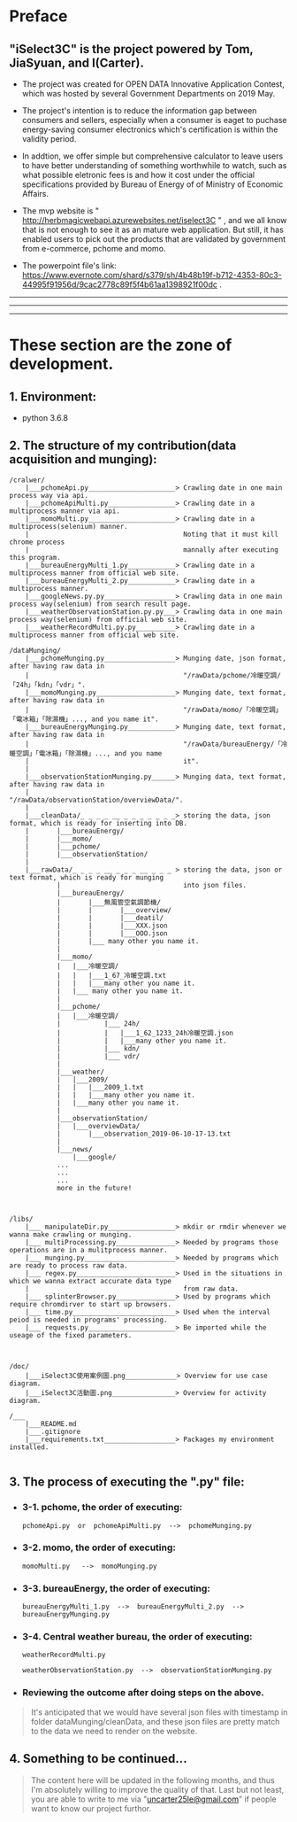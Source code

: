 
# Preface
## "iSelect3C" is the project powered by Tom, JiaSyuan, and I(Carter).
- The project was created for OPEN DATA Innovative Application Contest, which was hosted by several Government Departments on 2019 May.
- The project's intention is to reduce the information gap between consumers and sellers, especially when a consumer is eaget to puchase energy-saving consumer electronics which's certification is within the validity period. 
- In addtion, we offer simple but comprehensive calculator to leave users to have better understanding of something worthwhile to watch, such as what possible eletronic fees is and how it cost under the official specifications provided by Bureau of Energy of of Ministry of Economic Affairs.
- The mvp website is " http://herbmagicwebapi.azurewebsites.net/iselect3C " , and we all know that is not enough to see it as an mature web application. But still, it has enabled users to pick out the products that are validated by government from e-commerce, pchome and momo.

- The powerpoint file's link: https://www.evernote.com/shard/s379/sh/4b48b19f-b712-4353-80c3-44995f91956d/9cac2778c89f5f4b61aa1398921f00dc  .
--------
--------
--------

# These section are the zone of development. 

## 1. Environment:
- python 3.6.8


## 2. The structure of my contribution(data acquisition and munging):

```
/cralwer/
    |___pchomeApi.py______________________> Crawling date in one main process way via api.
    |___pchomeApiMulti.py_________________> Crawling date in a multiprocess manner via api.
    |___momoMulti.py______________________> Crawling date in a multiprocess(selenium) manner. 
    |                                       Noting that it must kill chrome process 
    |                                       mannally after executing this program.
    |___bureauEnergyMulti_1.py____________> Crawling date in a multiprocess manner from official web site.
    |___bureauEnergyMulti_2.py____________> Crawling date in a multiprocess manner.
    |___googleNews.py.py__________________> Crawling data in one main process way(selenium) from search result page.
    |___weatherObservationStation.py.py___> Crawling data in one main process way(selenium) from official web site.
    |___weatherRecordMulti.py.py__________> Crawling date in a multiprocess manner from official web site.
    
/dataMunging/
    |___pchomeMunging.py__________________> Munging date, json format, after having raw data in 
    |                                       "/rawData/pchome/冷暖空調/「24h」「kdn」「vdr」".
    |___momoMunging.py____________________> Munging date, text format, after having raw data in 
    |                                       "/rawData/momo/「冷暖空調」「電冰箱」「除濕機」..., and you name it".
    |___bureauEnergyMunging.py____________> Munging date, text format, after having raw data in
    |                                       "/rawData/bureauEnergy/「冷暖空調」「電冰箱」「除濕機」..., and you name   
    |                                       it".
    |
    |___observationStationMunging.py______> Munging data, text format, after having raw data in 
    |                                       "/rawData/observationStation/overviewData/".
    |
    |___cleanData/_ _ _ _ __ _ _ _ _ _ _ _> storing the data, json format, which is ready for inserting into DB.
    |       |___bureauEnergy/
    |       |___momo/
    |       |___pchome/
    |       |___observationStation/
    |
    |___rawData/_ _ _ _ __ _ _ _ __ _ _ _ > storing the data, json or text format, which is ready for munging 
            |                               into json files.
            |___bureauEnergy/
            |       |___無風管空氣調節機/
            |       |       |___overview/
            |       |       |___deatil/
            |       |       |___XXX.json
            |       |       |___OOO.json
            |       |___ many other you name it.
            |
            |___momo/
            |   |___冷暖空調/
            |   |   |___1_67_冷暖空調.txt
            |   |   |___many other you name it.
            |   |___ many other you name it.
            |
            |___pchome/
            |   |___冷暖空調/
            |           |___ 24h/
            |           |   |___1_62_1233_24h冷暖空調.json
            |           |   |___many other you name it.
            |           |___ kdn/
            |           |___ vdr/
            |
            |___weather/
            |   |___2009/
            |   |   |___2009_1.txt
            |   |   |___many other you name it.
            |   |___many other you name it.
            |   
            |___observationStation/
            |   |___overviewData/
            |       |___observation_2019-06-10-17-13.txt
            |
            |___news/
                |___google/
            ...
            ...
            ...
            more in the future!



/libs/
    |___ manipulateDir.py_________________> mkdir or rmdir whenever we wanna make crawling or munging.
    |___ multiProcessing.py_______________> Needed by programs those operations are in a mulitprocess manner.
    |___ munging.py_______________________> Needed by programs which are ready to process raw data.
    |___ regex.py_________________________> Used in the situations in which we wanna extract accurate data type
    |                                       from raw data.
    |___ splinterBrowser.py_______________> Used by programs which require chromdirver to start up browsers.
    |___ time.py__________________________> Used when the interval peiod is needed in programs' processing.
    |___ requests.py______________________> Be imported while the useage of the fixed parameters.



/doc/
    |___iSelect3C使用案例圖.png_____________> Overview for use case diagram.
    |___iSelect3C活動圖.png________________> Overview for activity diagram.

/___
    |___README.md
    |___.gitignore
    |___requirements.txt__________________> Packages my environment installed.


```


## 3. The process of executing the ".py" file:

- ### 3-1. pchome, the order of executing:

    ```
    pchomeApi.py  or  pchomeApiMulti.py  -->  pchomeMunging.py

    ```

- ### 3-2. momo, the order of executing:

    ```
    momoMulti.py   -->  momoMunging.py

    ```

- ### 3-3. bureauEnergy, the order of executing:

    ```
    bureauEnergyMulti_1.py  -->  bureauEnergyMulti_2.py  -->  bureauEnergyMunging.py

    ```
- ### 3-4. Central weather bureau, the order of executing:

    ```
    weatherRecordMulti.py  

    weatherObservationStation.py  -->  observationStationMunging.py

    ```


- ### Reviewing the outcome after doing steps on the above.

> It's anticipated that we would have several json files with timestamp in folder dataMunging/cleanData, and these json files are pretty match to the data we need to render on the website.




## 4. Something to be continued...

> The content here will be updated in the following months, and thus I'm absolutely willing to improve the quality of that. Last but not least, you are able to write to me via "uncarter25le@gmail.com" if people want to know our project furthor.
